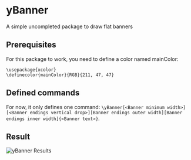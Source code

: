 # yBanner
A simple uncompleted package to draw flat banners

## Prerequisites

For this package to work, you need to define a color named mainColor:

    \usepackage{xcolor}
    \definecolor{mainColor}{RGB}{211, 47, 47}

## Defined commands
For now, it only defines one command: `\yBanner[<Banner minimum width>][<Banner endings vertical drop>][Banner endings outer width][Banner endings inner width]{<Banner text>}`.

## Result
![yBanner Results](./yBannerExample.png)
